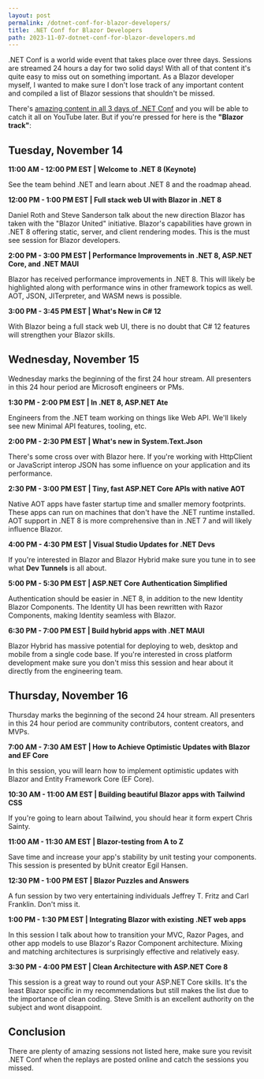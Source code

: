 ```yaml
---
layout: post
permalink: /dotnet-conf-for-blazor-developers/
title: .NET Conf for Blazor Developers
path: 2023-11-07-dotnet-conf-for-blazor-developers.md
---
```


.NET Conf is a world wide event that takes place over three days. Sessions are streamed 24 hours a day for two solid days! With all of that content it's quite easy to miss out on something important. As a Blazor developer myself, I wanted to make sure I don't lose track of any important content and compiled a list of Blazor sessions that shouldn't be missed.

There's [amazing content in all 3 days of .NET Conf](https://www.dotnetconf.net/agenda) and you will be able to catch it all on YouTube later. But if you're pressed for here is the **"Blazor track"**: 


## Tuesday, November 14

**11:00 AM - 12:00 PM EST | Welcome to .NET 8 (Keynote)** 

See the team behind .NET and learn about .NET 8 and the roadmap ahead.

**12:00 PM - 1:00 PM EST | Full stack web UI with Blazor in .NET 8** 

Daniel Roth and Steve Sanderson talk about the new direction Blazor has taken with the "Blazor United" initiative. Blazor's capabilities have grown in .NET 8 offering static, server, and client rendering modes. This is the must see session for Blazor developers.

**2:00 PM - 3:00 PM EST | Performance Improvements in .NET 8, ASP.NET Core, and .NET MAUI**

Blazor has received performance improvements in .NET 8. This will likely be highlighted along with performance wins in other framework topics as well. AOT, JSON, JITerpreter, and WASM news is possible.

**3:00 PM - 3:45 PM EST | What's New in C# 12**

With Blazor being a full stack web UI, there is no doubt that C# 12 features will strengthen your Blazor skills.

## Wednesday, November 15

Wednesday marks the beginning of the first 24 hour stream. All presenters in this 24 hour period are Microsoft engineers or PMs.

**1:30 PM - 2:00 PM EST | In .NET 8, ASP.NET Ate**

Engineers from the .NET team working on things like Web API. We'll likely see new Minimal API features, tooling, etc.

**2:00 PM - 2:30 PM EST | What's new in System.Text.Json**

There's some cross over with Blazor here. If you're working with HttpClient or JavaScript interop JSON has some influence on your application and its performance.

**2:30 PM - 3:00 PM EST | Tiny, fast ASP.NET Core APIs with native AOT**

Native AOT apps have faster startup time and smaller memory footprints. These apps can run on machines that don't have the .NET runtime installed. AOT support in .NET 8 is more comprehensive than in .NET 7 and will likely influence Blazor.

**4:00 PM - 4:30 PM EST | Visual Studio Updates for .NET Devs**

If you're interested in Blazor and Blazor Hybrid make sure you tune in to see what **Dev Tunnels** is all about. 

**5:00 PM - 5:30 PM EST | ASP.NET Core Authentication Simplified**

Authentication should be easier in .NET 8, in addition to the new Identity Blazor Components. The Identity UI has been rewritten with Razor Components, making Identity seamless with Blazor.

**6:30 PM - 7:00 PM EST | Build hybrid apps with .NET MAUI**

Blazor Hybrid has massive potential for deploying to web, desktop and mobile from a single code base. If you're interested in cross platform development make sure you don't miss this session and hear about it directly from the engineering team.

## Thursday, November 16

Thursday marks the beginning of the second 24 hour stream. All presenters in this 24 hour period are community contributors, content creators, and MVPs.

**7:00 AM - 7:30 AM EST | How to Achieve Optimistic Updates with Blazor and EF Core**

In this session, you will learn how to implement optimistic updates with Blazor and Entity Framework Core (EF Core).

**10:30 AM - 11:00 AM EST | Building beautiful Blazor apps with Tailwind CSS**

If you're going to learn about Tailwind, you should hear it form expert Chris Sainty. 

**11:00 AM - 11:30 AM EST | Blazor-testing from A to Z**

Save time and increase your app's stability by unit testing your components. This session is presented by bUnit creator Egil Hansen.

**12:30 PM - 1:00 PM EST | Blazor Puzzles and Answers**

A fun session by two very entertaining individuals Jeffrey T. Fritz and Carl Franklin. Don't miss it.

**1:00 PM - 1:30 PM EST | Integrating Blazor with existing .NET web apps**

In this session I talk about how to transition your MVC, Razor Pages, and other app models to use Blazor's Razor Component architecture. Mixing and matching architectures is surprisingly effective and relatively easy.

**3:30 PM - 4:00 PM EST | Clean Architecture with ASP.NET Core 8**

This session is a great way to round out your ASP.NET Core skills. It's the least Blazor specific in my recommendations but still makes the list due to the importance of clean coding. Steve Smith is an excellent authority on the subject and wont disappoint.

## Conclusion

There are plenty of amazing sessions not listed here, make sure you revisit .NET Conf when the replays are posted online and catch the sessions you missed.


